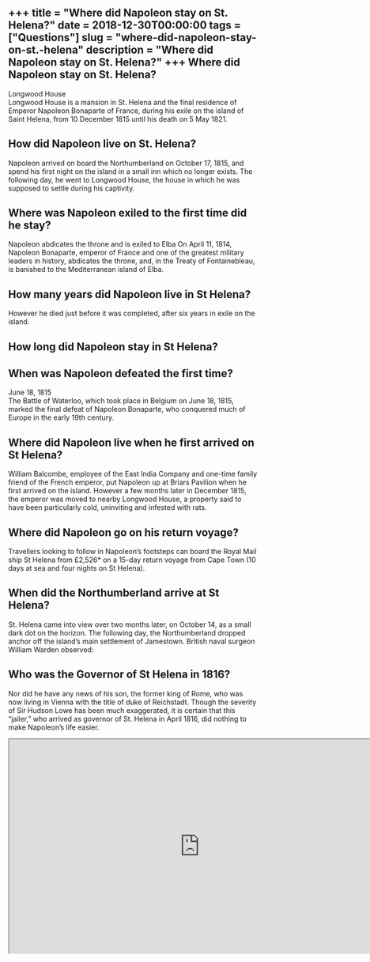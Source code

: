 +++
title = "Where did Napoleon stay on St. Helena?"
date = 2018-12-30T00:00:00
tags = ["Questions"]
slug = "where-did-napoleon-stay-on-st.-helena"
description = "Where did Napoleon stay on St. Helena?"
+++
Where did Napoleon stay on St. Helena?
--------------------------------------

Longwood House  
Longwood House is a mansion in St. Helena and the final residence of Emperor Napoleon Bonaparte of France, during his exile on the island of Saint Helena, from 10 December 1815 until his death on 5 May 1821.

How did Napoleon live on St. Helena?
------------------------------------

Napoleon arrived on board the Northumberland on October 17, 1815, and spend his first night on the island in a small inn which no longer exists. The following day, he went to Longwood House, the house in which he was supposed to settle during his captivity.

Where was Napoleon exiled to the first time did he stay?
--------------------------------------------------------

Napoleon abdicates the throne and is exiled to Elba On April 11, 1814, Napoleon Bonaparte, emperor of France and one of the greatest military leaders in history, abdicates the throne, and, in the Treaty of Fontainebleau, is banished to the Mediterranean island of Elba.

How many years did Napoleon live in St Helena?
----------------------------------------------

However he died just before it was completed, after six years in exile on the island.

How long did Napoleon stay in St Helena?
----------------------------------------

When was Napoleon defeated the first time?
------------------------------------------

June 18, 1815  
The Battle of Waterloo, which took place in Belgium on June 18, 1815, marked the final defeat of Napoleon Bonaparte, who conquered much of Europe in the early 19th century.

Where did Napoleon live when he first arrived on St Helena?
-----------------------------------------------------------

William Balcombe, employee of the East India Company and one-time family friend of the French emperor, put Napoleon up at Briars Pavilion when he first arrived on the island. However a few months later in December 1815, the emperor was moved to nearby Longwood House, a property said to have been particularly cold, uninviting and infested with rats.

Where did Napoleon go on his return voyage?
-------------------------------------------

Travellers looking to follow in Napoleon’s footsteps can board the Royal Mail ship St Helena from £2,526\* on a 15-day return voyage from Cape Town (10 days at sea and four nights on St Helena).

When did the Northumberland arrive at St Helena?
------------------------------------------------

St. Helena came into view over two months later, on October 14, as a small dark dot on the horizon. The following day, the Northumberland dropped anchor off the island’s main settlement of Jamestown. British naval surgeon William Warden observed:

Who was the Governor of St Helena in 1816?
------------------------------------------

Nor did he have any news of his son, the former king of Rome, who was now living in Vienna with the title of duke of Reichstadt. Though the severity of Sir Hudson Lowe has been much exaggerated, it is certain that this “jailer,” who arrived as governor of St. Helena in April 1816, did nothing to make Napoleon’s life easier.

<iframe allow="accelerometer; autoplay; clipboard-write; encrypted-media; gyroscope; picture-in-picture" allowfullscreen="" class="__youtube_prefs__  epyt-is-override  no-lazyload" data-no-lazy="1" data-origheight="433" data-origwidth="770" data-skipgform_ajax_framebjll="" height="433" id="_ytid_51478" loading="lazy" src="https://www.youtube.com/embed/5BFB60tQlcY?enablejsapi=1&autoplay=0&cc_load_policy=0&cc_lang_pref=&iv_load_policy=1&loop=0&modestbranding=0&rel=1&fs=1&playsinline=0&autohide=2&theme=dark&color=red&controls=1&" title="YouTube player" width="770"></iframe>